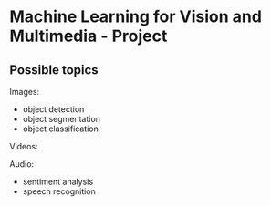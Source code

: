# Machine Learning for Vision and Multimedia - Project
## Possible topics
Images:
- object detection
- object segmentation
- object classification

Videos:

Audio:
- sentiment analysis
- speech recognition
